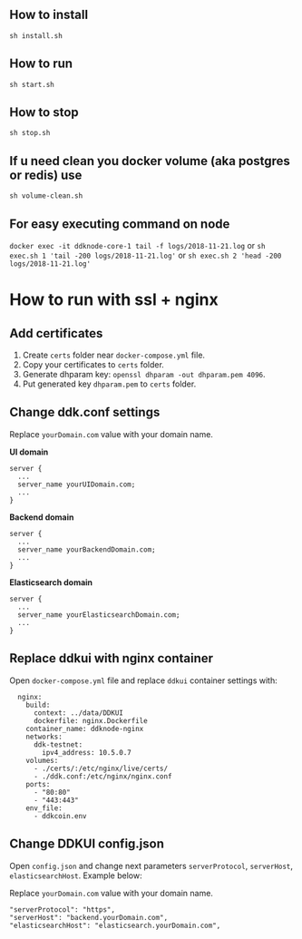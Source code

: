 ## How to install
`sh install.sh`

## How to run
`sh start.sh`

## How to stop
`sh stop.sh`

## If u need clean you docker volume (aka postgres or redis) use
`sh volume-clean.sh`

## For easy executing command on node
`docker exec -it ddknode-core-1 tail -f logs/2018-11-21.log` or
`sh exec.sh 1 'tail -200 logs/2018-11-21.log'` or
`sh exec.sh 2 'head -200 logs/2018-11-21.log'`

# How to run with ssl + nginx

## Add certificates

1. Create `certs` folder near `docker-compose.yml` file.
2. Copy your certificates to `certs` folder.
3. Generate dhparam key: `openssl dhparam -out dhparam.pem 4096`.
4. Put generated key `dhparam.pem` to `certs` folder.

## Change ddk.conf settings

Replace `yourDomain.com` value with your domain name.

**UI domain**

```
server {
  ...
  server_name yourUIDomain.com;
  ...
}
```

**Backend domain**

```
server {
  ...
  server_name yourBackendDomain.com;
  ...
}
```

**Elasticsearch domain**

```
server {
  ...
  server_name yourElasticsearchDomain.com;
  ...
}
```

## Replace ddkui with nginx container

Open `docker-compose.yml` file and replace `ddkui` container settings with:

```
  nginx:
    build:
      context: ../data/DDKUI
      dockerfile: nginx.Dockerfile
    container_name: ddknode-nginx
    networks:
      ddk-testnet:
        ipv4_address: 10.5.0.7
    volumes:
      - ./certs/:/etc/nginx/live/certs/
      - ./ddk.conf:/etc/nginx/nginx.conf
    ports:
      - "80:80"
      - "443:443"
    env_file:
      - ddkcoin.env
```

## Change DDKUI config.json

Open `config.json` and change next parameters `serverProtocol`, `serverHost`, `elasticsearchHost`. Example below:

Replace `yourDomain.com` value with your domain name.

```
"serverProtocol": "https",
"serverHost": "backend.yourDomain.com",
"elasticsearchHost": "elasticsearch.yourDomain.com",
```
